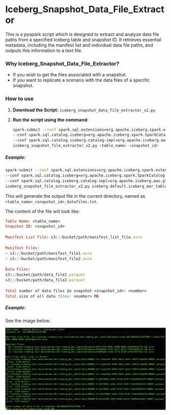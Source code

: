 # Iceberg_Snapshot_Data_File_Extractor

This is a pyspark script which is designed to extract and analyze data file paths from a specified Iceberg table and snapshot ID. It retrieves essential metadata, including the manifest list and individual data file paths, and outputs this information to a text file.

### Why Iceberg_Snapshot_Data_File_Extractor?

- If you wish to get the files associated with a snapshot.
- If you want to replicate a scenario with the data files of a specific snapshot.

### How to use

1. **Download the Script:** `iceberg_snapshot_data_file_extractor_v2.py`

2. **Run the script using the command**:
   ```bash
   spark-submit --conf spark.sql.extensions=org.apache.iceberg.spark.extensions.IcebergSparkSessionExtensions \
   --conf spark.sql.catalog.iceberg=org.apache.iceberg.spark.SparkCatalog \
   --conf spark.sql.catalog.iceberg.catalog-impl=org.apache.iceberg.aws.glue.GlueCatalog \
   iceberg_snapshot_file_extractor_v2.py <table_name> <snapshot_id>

##### Example:

```bash
spark-submit --conf spark.sql.extensions=org.apache.iceberg.spark.extensions.IcebergSparkSessionExtensions \
--conf spark.sql.catalog.iceberg=org.apache.iceberg.spark.SparkCatalog \
--conf spark.sql.catalog.iceberg.catalog-impl=org.apache.iceberg.aws.glue.GlueCatalog \
iceberg_snapshot_file_extractor_v2.py iceberg.default.iceberg_mor_table 501388696554197986
```
This will generate the output file in the current directory, named as `<table_name>_<snapshot_id>_datafiles.txt`.

The content of the file will look like:

```ruby
Table Name: <table_name>
Snapshot ID: <snapshot_id>

Manifest List File: s3://bucket/path/manifest_list_file.avro

Manifest Files:
- s3://bucket/path/manifest_file1.avro
- s3://bucket/path/manifest_file2.avro

Data Files:
s3://bucket/path/data_file1.parquet
s3://bucket/path/data_file2.parquet

Total number of data files in snapshot <snapshot_id>: <number>
Total size of all data files: <number> MB
```

##### Example:

See the image below:

![Alt text](images/OutputSample.png?raw=true "OutputSample")
